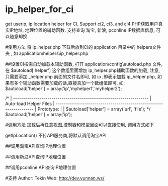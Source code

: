 # ip_helper_for_ci
get userip, ip location helper for CI,  Support ci2, ci3, and ci4 PHP获取用户真实IP地址, 地理位置的辅助函数.
支持查询 淘宝, 新浪, pconline IP数据库信息, 可以随意却换.

#使用方法
将 ip_helper.php 下载后放到CI的 application 目录中的 helpers文件夹 , 如  application\helpers\ip_helper.php

##设置CI按需自动加载本辅助函数,
打开 application\config\autoload.php 文件, 在 $autoload['helper'] 这个数组里面增加 ip_helper.php辅助函数的加载, 注意,只需要添加 _helper.php 前面的文件名即可, 如 ip ,即表示加载 ip_helper.php, 如果有多个辅助函数需要加载的话,直接真加一个数组值即可, 如: $autoload['helper'] = array('ip','myhelper1','myhelper2');


/*
| -------------------------------------------------------------------
|  Auto-load Helper Files
| -------------------------------------------------------------------
| Prototype:
|
|	$autoload['helper'] = array('url', 'file');
*/
$autoload['helper'] = array('ip');

#调用方法
加载后再任意视图,控制器和模型里面可以直接使用, 调用方式如下

 getIpLocation() 不传API服务商,将默认调用淘宝API
 

##调用淘宝API查询IP地理位置
<?php echo getIpLocation('taobao'); ?>

##调用新浪API查询IP地理位置
<?php echo getIpLocation('sina'); ?>


##调用pconline API查询IP地理位置
<?php echo getIpLocation('pconline'); ?>


#支持
Author: Tekin
Web: http://dev.yunnan.ws/
